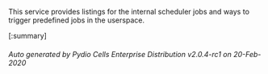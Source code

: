 






This service provides listings for the internal scheduler jobs and ways to trigger predefined jobs in the userspace.

[:summary]

###### Auto generated by Pydio Cells Enterprise Distribution v2.0.4-rc1 on 20-Feb-2020
